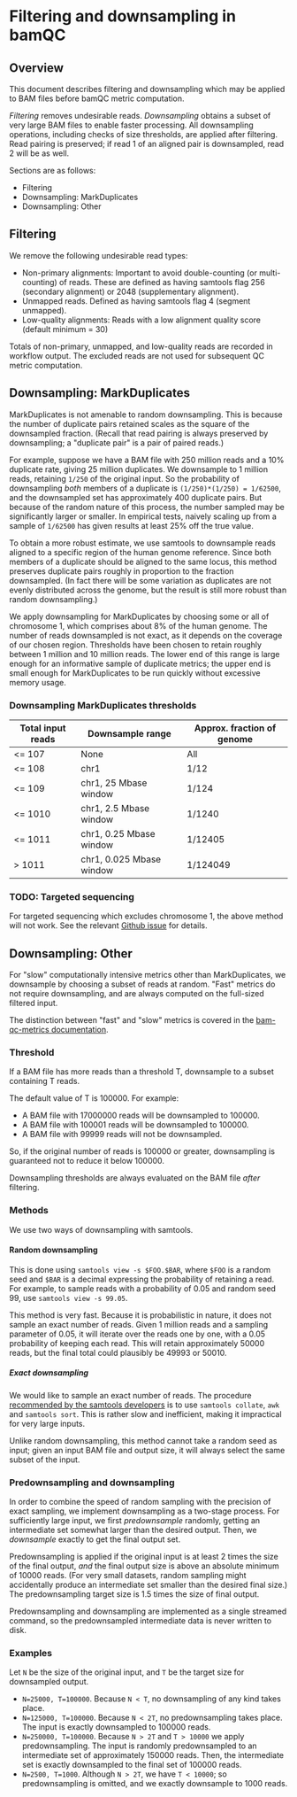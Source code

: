 # Filtering and downsampling in bamQC

## Overview

This document describes filtering and downsampling which may be applied to BAM files before bamQC metric computation.

_Filtering_ removes undesirable reads. _Downsampling_ obtains a subset of very large BAM files to enable faster processing. All downsampling operations, including checks of size thresholds, are applied after filtering. Read pairing is preserved; if read 1 of an aligned pair is downsampled, read 2 will be as well.

Sections are as follows:
- Filtering
- Downsampling: MarkDuplicates
- Downsampling: Other

## Filtering

We remove the following undesirable read types:
- Non-primary alignments: Important to avoid double-counting (or multi-counting) of reads. These are defined as having samtools flag 256 (secondary alignment) or 2048 (supplementary alignment).
- Unmapped reads. Defined as having samtools flag 4 (segment unmapped).
- Low-quality alignments: Reads with a low alignment quality score (default minimum = 30)

Totals of non-primary, unmapped, and low-quality reads are recorded in workflow output. The excluded reads are not used for subsequent QC metric computation.

## Downsampling: MarkDuplicates

MarkDuplicates is not amenable to random downsampling. This is because the number of duplicate pairs retained scales as the square of the downsampled fraction. (Recall that read pairing is always preserved by downsampling; a "duplicate pair" is a pair of paired reads.)

For example, suppose we have a BAM file with 250 million reads and a 10% duplicate rate, giving 25 million duplicates. We downsample to 1 million reads, retaining `1/250` of the original input. So the probability of downsampling *both* members of a duplicate is `(1/250)*(1/250) = 1/62500`, and the downsampled set has approximately 400 duplicate pairs. But because of the random nature of this process, the number sampled may be significantly larger or smaller. In empirical tests, naively scaling up from a sample of `1/62500` has given results at least 25% off the true value.

To obtain a more robust estimate, we use samtools to downsample reads aligned to a specific region of the human genome reference. Since both members of a duplicate should be aligned to the same locus, this method preserves duplicate pairs roughly in proportion to the fraction downsampled. (In fact there will be some variation as duplicates are not evenly distributed across the genome, but the result is still more robust than random downsampling.)

We apply downsampling for MarkDuplicates by choosing some or all of chromosome 1, which comprises about 8% of the human genome. The number of reads downsampled is not exact, as it depends on the coverage of our chosen region. Thresholds have been chosen to retain roughly between 1 million and 10 million reads. The lower end of this range is large enough for an informative sample of duplicate metrics; the upper end is small enough for MarkDuplicates to be run quickly without excessive memory usage.

### Downsampling MarkDuplicates thresholds

| Total input reads      | Downsample range         | Approx. fraction of genome |
| -----------------------|--------------------------|----------------------------|
| <= 10<super>7</super>  | None                     | All                        |
| <= 10<super>8</super>  | chr1                     | 1/12                       |
| <= 10<super>9</super>  | chr1, 25 Mbase window    | 1/124                      |
| <= 10<super>10</super> | chr1, 2.5 Mbase window   | 1/1240                     |
| <= 10<super>11</super> | chr1, 0.25 Mbase window  | 1/12405                    |
| > 10<super>11</super>  | chr1, 0.025 Mbase window | 1/124049                   |

### TODO: Targeted sequencing

For targeted sequencing which excludes chromosome 1, the above method will not work. See the relevant [Github issue](https://github.com/oicr-gsi/bam-qc/issues/13) for details.

## Downsampling: Other

For "slow" computationally intensive metrics other than MarkDuplicates, we downsample by choosing a subset of reads at random. "Fast" metrics do not require downsampling, and are always computed on the full-sized filtered input.

The distinction between "fast" and "slow" metrics is covered in the [bam-qc-metrics documentation](https://github.com/oicr-gsi/bam-qc-metrics/blob/master/metrics.md).

### Threshold

If a BAM file has more reads than a threshold T, downsample to a subset containing T reads.

The default value of T is 100000. For example:
- A BAM file with 17000000 reads will be downsampled to 100000.
- A BAM file with 100001 reads will be downsampled to 100000.
- A BAM file with 99999 reads will not be downsampled.

So, if the original number of reads is 100000 or greater, downsampling is guaranteed not to reduce it below 100000.

Downsampling thresholds are always evaluated on the BAM file _after_ filtering.

### Methods

We use two ways of downsampling with samtools.

#### Random downsampling

This is done using `samtools view -s $FOO.$BAR`, where `$FOO` is a random seed and `$BAR` is a decimal expressing the probability of retaining a read. For example, to sample reads with a probability of 0.05 and random seed 99, use `samtools view -s 99.05`.

This method is very fast. Because it is probabilistic in nature, it does not sample an exact number of reads. Given 1 million reads and a sampling parameter of 0.05, it will iterate over the reads one by one, with a 0.05 probability of keeping each read. This will retain approximately 50000 reads, but the final total could plausibly be 49993 or 50010.

##### Exact downsampling

We would like to sample an exact number of reads. The procedure [recommended by the samtools developers](https://github.com/samtools/samtools/issues/931) is to use `samtools collate`, `awk` and `samtools sort`. This is rather slow and inefficient, making it impractical for very large inputs.

Unlike random downsampling, this method cannot take a random seed as input; given an input BAM file and output size, it will always select the same subset of the input.

### Predownsampling and downsampling

In order to combine the speed of random sampling with the precision of exact sampling, we implement downsampling as a two-stage process. For sufficiently large input, we first _predownsample_ randomly, getting an intermediate set somewhat larger than the desired output. Then, we _downsample_ exactly to get the final output set.

Predownsampling is applied if the original input is at least 2 times the size of the final output, _and_ the final output size is above an absolute minimum of 10000 reads. (For very small datasets, random sampling might accidentally produce an intermediate set smaller than the desired final size.) The predownsampling target size is 1.5 times the size of final output.

Predownsampling and downsampling are implemented as a single streamed command, so the predownsampled intermediate data is never written to disk.

### Examples

Let `N` be the size of the original input, and `T` be the target size for downsampled output.

- `N=25000, T=100000`. Because `N < T`, no downsampling of any kind takes place.
- `N=125000, T=100000`. Because `N < 2T`, no predownsampling takes place. The input is exactly downsampled to 100000 reads.
- `N=250000, T=100000`. Because `N > 2T` and `T > 10000` we apply predownsampling. The input is randomly predownsampled to an intermediate set of approximately 150000 reads. Then, the intermediate set is exactly downsampled to the final set of 100000 reads.
- `N=2500, T=1000`. Although `N > 2T`, we have `T < 10000`; so predownsampling is omitted, and we exactly downsample to 1000 reads.
